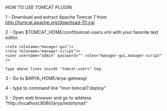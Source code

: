 HOW TO USE TOMCAT PLUGIN


1 - Download and extract  Apache Tomcat 7 from http://tomcat.apache.org/download-70.cgi

2 - Open $TOMCAT_HOME/conf/tomcat-users.xml with your favorite text editor.

    <role rolename="manager-gui"/>
    <role rolename="manager-script"/>
    <user username="admin" password="" roles="manager-gui,manager-script" />

    type above lines inside "tomcat-users" tag.

3 - Go to $ARYA_HOME/arya-gateway/

4 - type to command line  "mvn tomcat7:deploy"

5 - Open web browser and go to address "http://localhost:8080/arya/rest/ismail"
